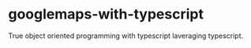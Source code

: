 # googlemaps-with-typescript

True object oriented programming with typescript laveraging typescript.
